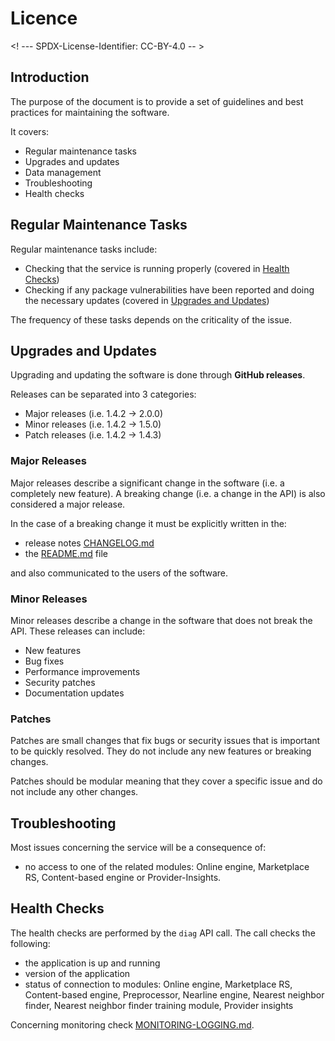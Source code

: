 # Licence

<! --- SPDX-License-Identifier: CC-BY-4.0  -- >

## Introduction

The purpose of the document is to provide a set of guidelines and best practices for maintaining the software.

It covers:

* Regular maintenance tasks
* Upgrades and updates
* Data management
* Troubleshooting
* Health checks

## Regular Maintenance Tasks

Regular maintenance tasks include:

* Checking that the service is running properly (covered in [Health Checks](#health-checks))
* Checking if any package vulnerabilities have been reported and doing the necessary updates (covered in [Upgrades and Updates](#upgrades-and-updates))


The frequency of these tasks depends on the criticality of the issue.

## Upgrades and Updates

Upgrading and updating the software is done through **GitHub releases**.

Releases can be separated into 3 categories:

* Major releases (i.e. 1.4.2 -> 2.0.0)
* Minor releases (i.e. 1.4.2 -> 1.5.0)
* Patch releases (i.e. 1.4.2 -> 1.4.3)

### Major Releases

Major releases describe a significant change in the software (i.e. a completely new feature). A breaking change (i.e. a change in the API) is also considered a major release.

In the case of a breaking change it must be explicitly written in the:

* release notes [CHANGELOG.md](../CHANGELOG.md)
* the [README.md](../README.md) file

and also communicated to the users of the software.

### Minor Releases

Minor releases describe a change in the software that does not break the API. These releases can include:

* New features
* Bug fixes
* Performance improvements
* Security patches
* Documentation updates

### Patches

Patches are small changes that fix bugs or security issues that is important to be quickly resolved. They do not include any new features or breaking changes.

Patches should be modular meaning that they cover a specific issue and do not include any other changes.


## Troubleshooting

Most issues concerning the service will be a consequence of:

* no access to one of the related modules: Online engine, Marketplace RS, Content-based engine or Provider-Insights.


## Health Checks

The health checks are performed by the `diag` API call. The call checks the following:

* the application is up and running
* version of the application
* status of connection to modules: Online engine, Marketplace RS,  Content-based engine, Preprocessor, Nearline engine, Nearest neighbor finder, Nearest neighbor finder training module, Provider insights

Concerning monitoring check [MONITORING-LOGGING.md](MONITORING-LOGGING.md).